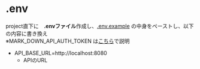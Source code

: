 # .env 
project直下に　**.envファイル**作成し、[.env.example](/.env.example) の中身をペーストし、以下の内容に書き換え  
※MARK_DOWN_API_AUTH_TOKEN は[こちら](/reference/MarkDownAPI.md)で説明

- API_BASE_URL=http://localhost:8080
  - APIのURL
